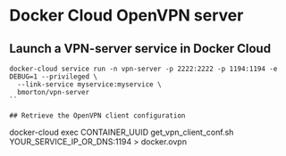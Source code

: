 # Docker Cloud OpenVPN server

## Launch a VPN-server service in Docker Cloud

```
docker-cloud service run -n vpn-server -p 2222:2222 -p 1194:1194 -e DEBUG=1 --privileged \
  --link-service myservice:myservice \
  bmorton/vpn-server
``

## Retrieve the OpenVPN client configuration

```
docker-cloud exec CONTAINER_UUID get_vpn_client_conf.sh YOUR_SERVICE_IP_OR_DNS:1194 > docker.ovpn
```
